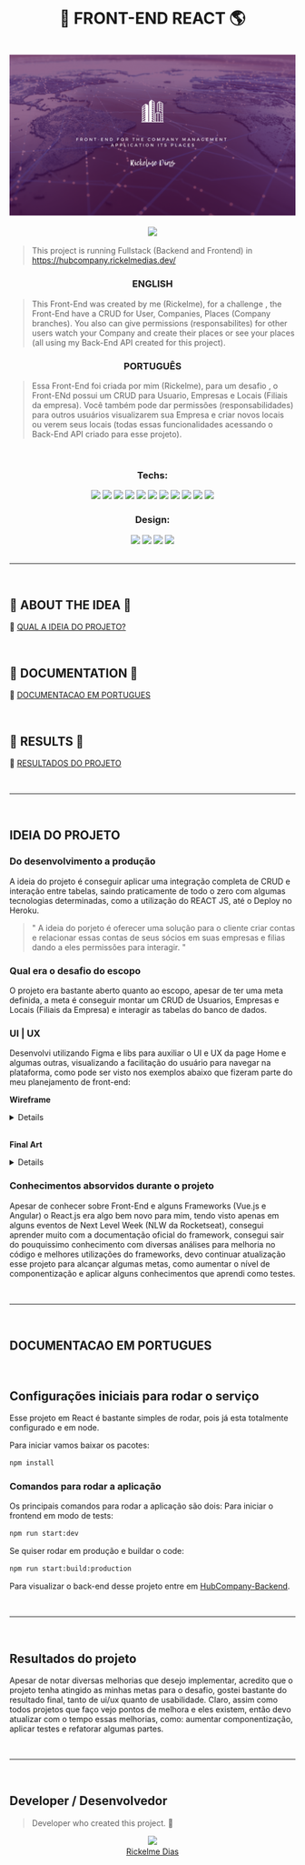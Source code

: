 <h1 align="center">🏢 FRONT-END REACT 🌎</h1>

</br>

<div align="center"><img src="./docs/assets/HubCompany-Frontend.png" /></div>

<div align="center">
</br>
<img src="https://img.shields.io/badge/SERVER%20STATUS-UP-green" />
</div>

> This project is running Fullstack (Backend and Frontend) in https://hubcompany.rickelmedias.dev/

<h3 align="center"> ENGLISH </h3>

> This Front-End was created by me (Rickelme), for a challenge , the Front-End have a CRUD for User, Companies, Places (Company branches). You also can give permissions (responsabilites) for other users watch your Company and create their places or see your places (all using my Back-End API created for this project).

<h3 align="center"> PORTUGUÊS </h4>

> Essa Front-End foi criada por mim (Rickelme), para um desafio , o Front-ENd possui um CRUD para Usuario, Empresas e Locais (Filiais da empresa). Você também pode dar permissões (responsabilidades) para outros usuários visualizarem sua Empresa e criar novos locais ou verem seus locais (todas essas funcionalidades acessando o Back-End API criado para esse projeto).

</br>
<div align="center">

<h3> Techs: </h3>
<img src="https://img.shields.io/badge/Typescript-black?&logo=typescript&logoColor=blue" />
<img src="https://img.shields.io/badge/Nodejs-black?&logo=Node.js&logoColor=green" />
<img src="https://img.shields.io/badge/React-black?&logo=React&logoColor=blue" />
<img src="https://img.shields.io/badge/React Router-black?&logo=React Router&logoColor=green" />
<img src="https://img.shields.io/badge/Axios-black?&logo=Axios&logoColor=white" />

<img src="https://img.shields.io/badge/Material UI & Styled Components-black?&logo=styled-components&logoColor=pink" />
<img src="https://img.shields.io/badge/Bootstrap-black?&logo=bootstrap" />
<img src="https://img.shields.io/badge/SCSS-black?&logo=sass" />

<img src="https://img.shields.io/badge/Webpack-black?&logo=webpack"/>
<img src="https://img.shields.io/badge/Babel-black?&logo=babel"/>

<img src="https://img.shields.io/badge/Vercel Deploy-black?&logo=Vercel&logoColor=white" />
</br>
<h3> Design: </h3>
<img src="https://img.shields.io/badge/HTML-black?&logo=html5&logoColor=red" />
<img src="https://img.shields.io/badge/CSS-black?&logo=css3&logoColor=blue" />
<img src="https://img.shields.io/badge/Canva-black?&logo=canva&logoColor=blue" />
<img src="https://img.shields.io/badge/Figma-black?&logo=figma&logoColor=orange" />
</div>

</br>
<hr/>
</br>

## 🤔 ABOUT THE IDEA 🤔

🤔 [QUAL A IDEIA DO PROJETO?](#ideia-do-projeto)


</br>

## 📖 DOCUMENTATION 📖

📖 [DOCUMENTACAO EM PORTUGUES](#DOCUMENTACAO-EM-PORTUGUES)


</br>

## 🚀 RESULTS 🚀

🚀 [RESULTADOS DO PROJETO](#resultados-do-projeto)


</br>
<hr/>
</br>

## IDEIA DO PROJETO

### Do desenvolvimento a produção
A ideia do projeto é conseguir aplicar uma integração completa de CRUD e interação entre tabelas, saindo praticamente de todo o zero com algumas tecnologias determinadas, como a utilização do REACT JS, até o Deploy no Heroku.

>" A ideia do porjeto é oferecer uma solução para o cliente criar contas e relacionar essas contas de seus sócios em suas empresas e filias dando a eles permissões para interagir. "

### Qual era o desafio do escopo
O projeto era bastante aberto quanto ao escopo, apesar de ter uma meta definida, a meta é conseguir montar um CRUD de Usuarios, Empresas e Locais (Filiais da Empresa) e interagir as tabelas do banco de dados.

### UI | UX
Desenvolvi utilizando Figma e libs para auxiliar o UI e UX da page Home e algumas outras, visualizando a facilitação do usuário para navegar na plataforma, como pode ser visto nos exemplos abaixo que fizeram parte do meu planejamento de front-end:

**Wireframe**

<details>
<img src="./docs/assets/UiUxWireframe.png">
</details>
<br>

**Final Art**
<details>
<img src="./docs/assets/UiUxFigma.png">
</details>

### Conhecimentos absorvidos durante o projeto
Apesar de conhecer sobre Front-End e alguns Frameworks (Vue.js e Angular) o React.js era algo bem novo para mim, tendo visto apenas em alguns eventos de Next Level Week (NLW da Rocketseat), consegui aprender muito com a documentação oficial do framework, consegui sair do pouquissimo conhecimento com diversas análises para melhoria no código e melhores utilizações do frameworks, devo continuar atualização esse projeto para alcançar algumas metas, como aumentar o nível de componentização e aplicar alguns conhecimentos que aprendi como testes.

</br><hr/></br>

## DOCUMENTACAO EM PORTUGUES

</br>

## Configurações iniciais para rodar o serviço
Esse projeto em React é bastante simples de rodar, pois já esta totalmente configurado e em node.

Para iniciar vamos baixar os pacotes:

```sh
npm install
```

### Comandos para rodar a aplicação

Os principais comandos para rodar a aplicação são dois:
Para iniciar o frontend em modo de tests:

```sh
npm run start:dev
```

Se quiser rodar em produção e buildar o code:

```sh
npm run start:build:production
```

Para visualizar o back-end desse projeto entre em [HubCompany-Backend](https://github.com/RickelmeDias/HubCompany-Backend).

</br><hr/></br>

## Resultados do projeto

Apesar de notar diversas melhorias que desejo implementar, acredito que o projeto tenha atingido as minhas metas para o desafio, gostei bastante do resultado final, tanto de ui/ux quanto de usabilidade. Claro, assim como todos projetos que faço vejo pontos de melhora e eles existem, então devo atualizar com o tempo essas melhorias, como: aumentar componentização, aplicar testes e refatorar algumas partes.

</br><hr/></br>

## Developer / Desenvolvedor

> Developer who created this project. 💖

<div align="center">
<p align="center">
<img src="https://avatars.githubusercontent.com/u/43411893?s=400&u=c1a306f43d649c6c7e92cda85709ba604b20406b&v=4" width=115><br>
<a href="https://github.com/RickelmeDias">Rickelme Dias</a>
</p>
<div>